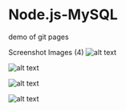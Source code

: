 # Node.js-MySQL

demo of git pages


Screenshot Images (4)
![alt text](https://raw.githubusercontent.com/julieores/sqlhomework/master/images/mysqlinsuffquanity.png)

![alt text](https://raw.githubusercontent.com/julieores/sqlhomework/master/images/mysqlinvupdate.png)

![alt text](https://raw.githubusercontent.com/julieores/sqlhomework/master/images/mysqlpurchase.png)

![alt text](https://raw.githubusercontent.com/julieores/sqlhomework/master/images/mysqltable.png)
